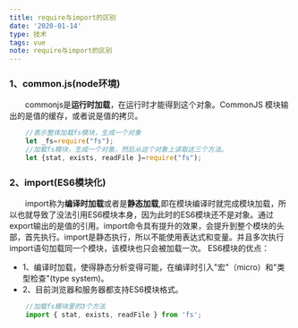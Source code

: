 ```yaml
---
title: require与import的区别
date: '2020-01-14'
type: 技术
tags: vue
note: require与import的区别
---
```

### 1、common.js(node环境)
&#8195;&#8195;commonjs是**运行时加载**，在运行时才能得到这个对象。CommonJS 模块输出的是值的缓存，或者说是值的拷贝。
```javascript
    //表示整体加载fs模块，生成一个对象
    let _fs=require("fs");
    //加载fs模块，生成一个对象，然后从这个对象上读取这三个方法。
    let {stat, exists, readFile }=require("fs");
```
### 2、import(ES6模块化)
&#8195;&#8195;import称为**编译时加载**或者是**静态加载**,即在模块编译时就完成模块加载，所以也就导致了没法引用ES6模块本身，因为此时的ES6模块还不是对象。通过export输出的是值的引用。import命令具有提升的效果，会提升到整个模块的头部，首先执行。import是静态执行，所以不能使用表达式和变量。并且多次执行import语句加载同一个模块，该模块也只会被加载一次。
ES6模块的优点：
+ 1、编译时加载，使得静态分析变得可能，在编译时引入"宏"（micro）和"类型检查"(type system)。
+ 2、目前浏览器和服务器都支持ES6模块格式。
```javascript
    //加载fs模块里的3个方法
    import { stat, exists, readFile } from 'fs';
```